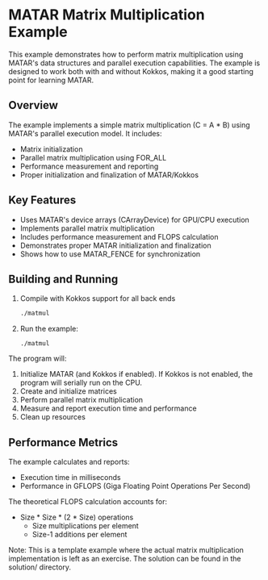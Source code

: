 MATAR Matrix Multiplication Example
=================================

This example demonstrates how to perform matrix multiplication using MATAR's data structures and parallel execution capabilities. The example is designed to work both with and without Kokkos, making it a good starting point for learning MATAR.

Overview
--------
The example implements a simple matrix multiplication (C = A * B) using MATAR's parallel execution model. It includes:
- Matrix initialization
- Parallel matrix multiplication using FOR_ALL
- Performance measurement and reporting
- Proper initialization and finalization of MATAR/Kokkos

Key Features
-----------
- Uses MATAR's device arrays (CArrayDevice) for GPU/CPU execution
- Implements parallel matrix multiplication
- Includes performance measurement and FLOPS calculation
- Demonstrates proper MATAR initialization and finalization
- Shows how to use MATAR_FENCE for synchronization

Building and Running
------------------
1. Compile with Kokkos support for all back ends
   ```./build.sh -t all
   ./matmul
   ```


2. Run the example:
   ```cd <build_backend>
   ./matmul
   ```

The program will:
1. Initialize MATAR (and Kokkos if enabled). If Kokkos is not enabled, the program will serially run on the CPU.
2. Create and initialize matrices
3. Perform parallel matrix multiplication
4. Measure and report execution time and performance
5. Clean up resources

Performance Metrics
-----------------
The example calculates and reports:
- Execution time in milliseconds
- Performance in GFLOPS (Giga Floating Point Operations Per Second)

The theoretical FLOPS calculation accounts for:
- Size * Size * (2 * Size) operations
  - Size multiplications per element
  - Size-1 additions per element

Note: This is a template example where the actual matrix multiplication implementation is left as an exercise. The solution can be found in the solution/ directory.
